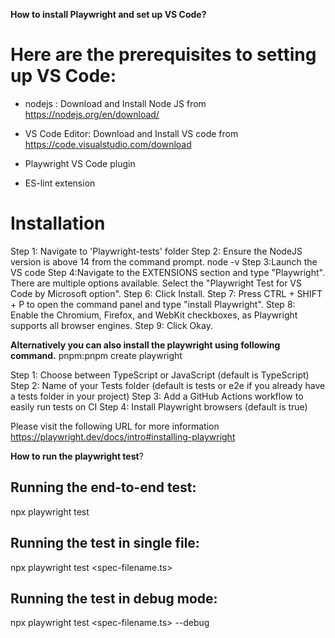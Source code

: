 **How to install Playwright and set up VS Code?**

# Here are the prerequisites to setting up VS Code:

* nodejs : Download and Install Node JS from
https://nodejs.org/en/download/

* VS Code Editor: Download and Install VS code from 
https://code.visualstudio.com/download
* Playwright VS Code plugin
* ES-lint extension

# Installation

Step 1: Navigate to 'Playwright-tests' folder
Step 2: Ensure the NodeJS version is above 14 from the command prompt.
        node -v
Step 3:Launch the VS code
Step 4:Navigate to the EXTENSIONS section and type "Playwright". There are multiple options available. Select the "Playwright Test for VS Code by Microsoft option".
Step 6: Click Install.
Step 7: Press CTRL + SHIFT + P to open the command panel and type "install Playwright".
Step 8: Enable the Chromium, Firefox, and WebKit checkboxes, as Playwright supports all browser engines.
Step 9: Click Okay.

**Alternatively you can also install the playwright using following command.**
pnpm:pnpm create playwright

Step 1: Choose between TypeScript or JavaScript (default is TypeScript)
Step 2: Name of your Tests folder (default is tests or e2e if you already have a tests folder in your project)
Step 3: Add a GitHub Actions workflow to easily run tests on CI
Step 4: Install Playwright browsers (default is true)

Please visit the following URL for more information
https://playwright.dev/docs/intro#installing-playwright

**How to run the playwright test**?

## Running the end-to-end test: 
  npx playwright test

## Running the test in single file:
  npx playwright test <spec-filename.ts>

## Running the test in debug mode:
  npx playwright test <spec-filename.ts>  --debug
